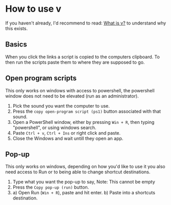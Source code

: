 # How to use v

If you haven't already, I'd recommend to read: [What is v?](https://github.com/TheLudde235/svelte-v/blob/master/README.md) to understand why this exists.

## Basics 
When you click the links a script is copied to the computers clipboard.
To then run the scripts paste them to where they are supposed to go.

## Open program scripts
This only works on windows with access to powershell, the powershell window does not need to be elevated (run as an administrator).

1. Pick the sound you want the computer to use. 
2. Press the `copy open-program script (ps1)` button associated with that sound.
3. Open a PowerShell window, either by pressing `Win + R`, then typing "powershell", or using windows search.
4. Paste `Ctrl + v`, `Ctrl + Ins` or right click and paste.
5. Close the Windows and wait untill they open an app.

## Pop-up
This only works on windows, depending on how you'd like to use it you also need access to Run or to being able to change shortcut destinations.

1. Type what you want the pop-up to say, Note: This cannot be empty
2. Press the `Copy pop-up (run)` button.
3. 
	a) Open Run (`Win + R`), paste and hit enter.
	b) Paste into a shortcuts destination.